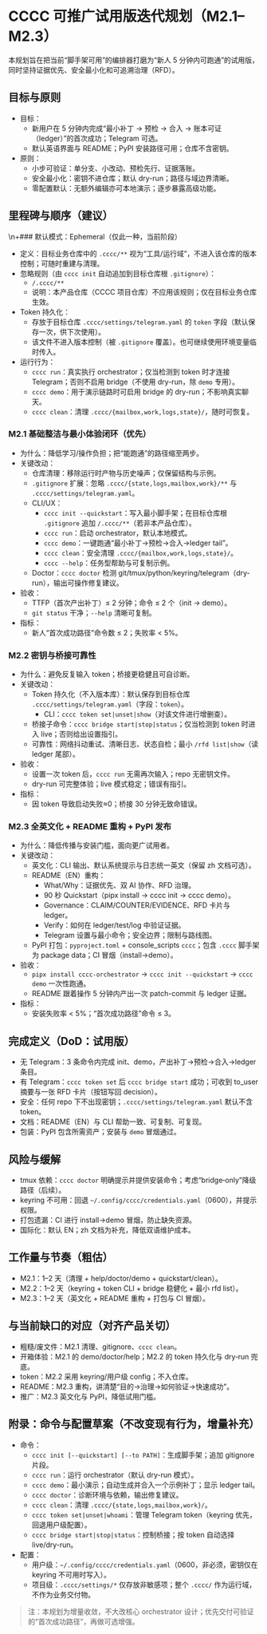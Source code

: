 # CCCC 可推广试用版迭代规划（M2.1–M2.3）

本规划旨在把当前“脚手架可用”的编排器打磨为“新人 5 分钟内可跑通”的试用版，同时坚持证据优先、安全最小化和可追溯治理（RFD）。

## 目标与原则
- 目标：
  - 新用户在 5 分钟内完成“最小补丁 → 预检 → 合入 → 账本可证（ledger）”的首次成功；Telegram 可选。
  - 默认英语界面与 README；PyPI 安装路径可用；仓库不含密钥。
- 原则：
  - 小步可验证：单分支、小改动、预检先行、证据落账。
  - 安全最小化：密钥不进仓库；默认 dry-run；路径与域边界清晰。
  - 零配置默认：无额外编辑亦可本地演示；逐步暴露高级功能。

## 里程碑与顺序（建议）
\n+### 默认模式：Ephemeral（仅此一种，当前阶段）
- 定义：目标业务仓库中的 `.cccc/**` 视为“工具/运行域”，不进入该仓库的版本控制；可随时重建与清理。
- 忽略规则（由 `cccc init` 自动追加到目标仓库根 `.gitignore`）：
  - `/.cccc/**`
  - 说明：本产品仓库（CCCC 项目仓库）不应用该规则；仅在目标业务仓库生效。
- Token 持久化：
  - 存放于目标仓库 `.cccc/settings/telegram.yaml` 的 `token` 字段（默认保存一次，供下次使用）。
  - 该文件不进入版本控制（被 `.gitignore` 覆盖）。也可继续使用环境变量临时传入。
- 运行行为：
  - `cccc run`：真实执行 orchestrator；仅当检测到 token 时才连接 Telegram；否则不启用 bridge（不使用 dry-run，除 `demo` 专用）。
  - `cccc demo`：用于演示链路时可启用 bridge 的 dry-run；不影响真实聊天。
  - `cccc clean`：清理 `.cccc/{mailbox,work,logs,state}/`，随时可恢复。

### M2.1 基础整洁与最小体验闭环（优先）
- 为什么：降低学习/操作负担；把“能跑通”的路径缩至两步。
- 关键改动：
  - 仓库清理：移除运行时产物与历史噪声；仅保留结构与示例。
  - `.gitignore` 扩展：忽略 `.cccc/{state,logs,mailbox,work}/**` 与 `.cccc/settings/telegram.yaml`。
  - CLI/UX：
    - `cccc init --quickstart`：写入最小脚手架；在目标仓库根 `.gitignore` 追加 `/.cccc/**`（若非本产品仓库）。
    - `cccc run`：启动 orchestrator，默认本地模式。
    - `cccc demo`：一键跑通“最小补丁→预检→合入→ledger tail”。
    - `cccc clean`：安全清理 `.cccc/{mailbox,work,logs,state}/`。
    - `cccc --help`：任务型帮助与可复制示例。
  - Doctor：`cccc doctor` 检测 git/tmux/python/keyring/telegram（dry-run），输出可操作修复建议。
- 验收：
  - TTFP（首次产出补丁）≤ 2 分钟；命令 ≤ 2 个（init → demo）。
  - `git status` 干净；`--help` 清晰可复制。
- 指标：
  - 新人“首次成功路径”命令数 ≤ 2；失败率 < 5%。

### M2.2 密钥与桥接可靠性
- 为什么：避免反复输入 token；桥接更稳健且可自诊断。
- 关键改动：
  - Token 持久化（不入版本库）：默认保存到目标仓库 `.cccc/settings/telegram.yaml`（字段：`token`）。
    - CLI：`cccc token set|unset|show`（对该文件进行增删查）。
  - 桥接子命令：`cccc bridge start|stop|status`；仅当检测到 token 时进入 live；否则给出设置指引。
  - 可靠性：网络抖动重试、清晰日志、状态自检；最小 `/rfd list|show`（读 ledger 尾部）。
- 验收：
  - 设置一次 token 后，`cccc run` 无需再次输入；repo 无密钥文件。
  - dry-run 可完整体验；live 模式稳定；错误有指引。
- 指标：
  - 因 token 导致启动失败≈0；桥接 30 分钟无致命错误。

### M2.3 全英文化 + README 重构 + PyPI 发布
- 为什么：降低传播与安装门槛，面向更广试用者。
- 关键改动：
  - 英文化：CLI 输出、默认系统提示与日志统一英文（保留 zh 文档可选）。
  - README（EN）重构：
    - What/Why：证据优先、双 AI 协作、RFD 治理。
    - 90 秒 Quickstart（pipx install → cccc init → cccc demo）。
    - Governance：CLAIM/COUNTER/EVIDENCE、RFD 卡片与 ledger。
    - Verify：如何在 ledger/test/log 中验证证据。
    - Telegram 设置与最小命令；安全边界；限制与路线图。
  - PyPI 打包：`pyproject.toml` + console_scripts `cccc`；包含 `.cccc` 脚手架为 package data；CI 冒烟（install→demo）。
- 验收：
  - `pipx install cccc-orchestrator` → `cccc init --quickstart` → `cccc demo` 一次性跑通。
  - README 跟着操作 5 分钟内产出一次 patch-commit 与 ledger 证据。
- 指标：
  - 安装失败率 < 5%；“首次成功路径”命令 ≤ 3。

## 完成定义（DoD：试用版）
- 无 Telegram：3 条命令内完成 init、demo，产出补丁→预检→合入→ledger 条目。
- 有 Telegram：`cccc token set` 后 `cccc bridge start` 成功；可收到 to_user 摘要与一张 RFD 卡片（按钮写回 decision）。
- 安全：任何 repo 下不出现密钥；`.cccc/settings/telegram.yaml` 默认不含 token。
- 文档：README（EN）与 CLI 帮助一致、可复制、可复现。
- 包装：PyPI 包含所需资产；安装与 `demo` 冒烟通过。

## 风险与缓解
- tmux 依赖：`cccc doctor` 明确提示并提供安装命令；考虑“bridge‑only”降级路径（后续）。
- keyring 不可用：回退 `~/.config/cccc/credentials.yaml`（0600），并提示权限。
- 打包遗漏：CI 进行 install→demo 冒烟，防止缺失资源。
- 国际化：默认 EN；zh 文档为补充，降低双语维护成本。

## 工作量与节奏（粗估）
- M2.1：1–2 天（清理 + help/doctor/demo + quickstart/clean）。
- M2.2：1–2 天（keyring + token CLI + bridge 稳健化 + 最小 rfd list）。
- M2.3：1–2 天（英文化 + README 重构 + 打包与 CI 冒烟）。

## 与当前缺口的对应（对齐产品关切）
- 粗糙/废文件：M2.1 清理、gitignore、`cccc clean`。
- 开箱体验：M2.1 的 demo/doctor/help；M2.2 的 token 持久化与 dry‑run 兜底。
- token：M2.2 采用 keyring/用户级 config；不入仓库。
- README：M2.3 重构，讲清楚“目的→治理→如何验证→快速成功”。
- 推广：M2.3 英文化与 PyPI，降低试用门槛。

## 附录：命令与配置草案（不改变现有行为，增量补充）
- 命令：
  - `cccc init [--quickstart] [--to PATH]`：生成脚手架；追加 gitignore 片段。
  - `cccc run`：运行 orchestrator（默认 dry-run 模式）。
  - `cccc demo`：最小演示；自动生成并合入一个示例补丁；显示 ledger tail。
  - `cccc doctor`：诊断环境与依赖，输出修复建议。
  - `cccc clean`：清理 `.cccc/{state,logs,mailbox,work}/`。
  - `cccc token set|unset|whoami`：管理 Telegram token（keyring 优先，回退用户级配置）。
  - `cccc bridge start|stop|status`：控制桥接；按 token 自动选择 live/dry-run。
- 配置：
  - 用户级：`~/.config/cccc/credentials.yaml`（0600，非必须，密钥仅在 keyring 不可用时写入）。
  - 项目级：`.cccc/settings/*` 仅存放非敏感项；整个 `.cccc/` 作为运行域，不作为业务交付物。

> 注：本规划为增量收敛，不大改核心 orchestrator 设计；优先交付可验证的“首次成功路径”，再做可选增强。
